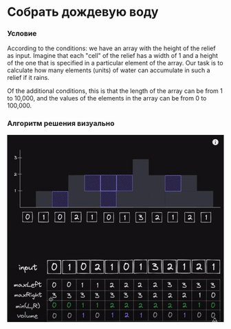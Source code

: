 # Собрать дождевую воду

### Условие

According to the conditions: we have an array with the height of the relief as input. 
Imagine that each "cell" of the relief has a width 
of 1 and a height of the one that is specified in a particular element of the array. 
Our task is to calculate how many elements (units) of water can accumulate 
in such a relief if it rains.

Of the additional conditions, this is that the length of the array 
can be from 1 to 10,000, and the values ​​of the elements in the array can be from 0 to 100,000.

### Алгоритм решения визуально
![](../../source/rain.jpg)

